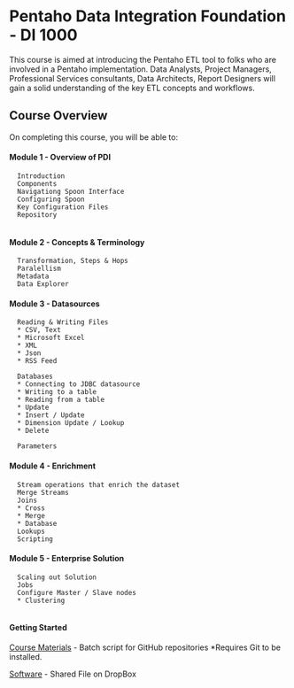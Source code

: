 # Pentaho Data Integration Foundation - DI 1000
  This course is aimed at introducing the Pentaho ETL tool to folks who are involved in a Pentaho implementation. Data Analysts, Project Managers, Professional Services consultants, Data Architects, Report Designers will gain a solid understanding of the key ETL concepts and workflows.

## Course Overview
On completing this course, you will be able to:


#### Module 1 - Overview of PDI
```
  Introduction
  Components
  Navigationg Spoon Interface
  Configuring Spoon
  Key Configuration Files
  Repository
  
```

#### Module 2 - Concepts & Terminology
```
  Transformation, Steps & Hops
  Paralellism
  Metadata
  Data Explorer
```  

#### Module 3 - Datasources
```
  Reading & Writing Files
  * CSV, Text
  * Microsoft Excel
  * XML
  * Json
  * RSS Feed

  Databases
  * Connecting to JDBC datasource
  * Writing to a table
  * Reading from a table
  * Update 
  * Insert / Update
  * Dimension Update / Lookup
  * Delete

  Parameters
```

#### Module 4 - Enrichment
```
  Stream operations that enrich the dataset
  Merge Streams
  Joins
  * Cross
  * Merge
  * Database
  Lookups
  Scripting
```

#### Module 5 - Enterprise Solution
```
  Scaling out Solution
  Jobs
  Configure Master / Slave nodes
  * Clustering
  
```

#### Getting Started

[Course Materials](/scripts/DI-1000.cmd) - Batch script for GitHub repositories *Requires Git to be installed.

[Software](https://www.dropbox.com/sh/6nl31ts10sjimnr/AADFXjTek4f9ANyBivVVAhqFa?dl=0) - Shared File on DropBox


